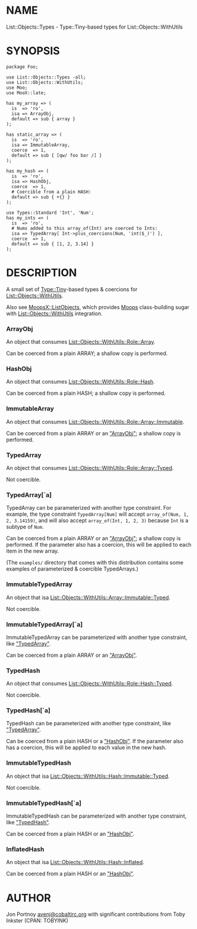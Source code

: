 # NAME

List::Objects::Types - Type::Tiny-based types for List::Objects::WithUtils

# SYNOPSIS

    package Foo;

    use List::Objects::Types -all;
    use List::Objects::WithUtils;
    use Moo;
    use MooX::late;

    has my_array => (
      is  => 'ro',
      isa => ArrayObj,
      default => sub { array }
    );

    has static_array => (
      is  => 'ro',
      isa => ImmutableArray,
      coerce  => 1,
      default => sub { [qw/ foo bar /] }
    );

    has my_hash => (
      is  => 'ro',
      isa => HashObj,
      coerce  => 1,
      # Coercible from a plain HASH:
      default => sub { +{} }
    );

    use Types::Standard 'Int', 'Num';
    has my_ints => (
      is  => 'ro',
      # Nums added to this array_of(Int) are coerced to Ints:
      isa => TypedArray[ Int->plus_coercions(Num, 'int($_)') ],
      coerce  => 1,
      default => sub { [1, 2, 3.14] }
    );

# DESCRIPTION

A small set of [Type::Tiny](http://search.cpan.org/perldoc?Type::Tiny)\-based types & coercions for
[List::Objects::WithUtils](http://search.cpan.org/perldoc?List::Objects::WithUtils).

Also see [MoopsX::ListObjects](http://search.cpan.org/perldoc?MoopsX::ListObjects), which provides [Moops](http://search.cpan.org/perldoc?Moops) class-building sugar
with [List::Objects::WithUtils](http://search.cpan.org/perldoc?List::Objects::WithUtils) integration.

### ArrayObj

An object that consumes [List::Objects::WithUtils::Role::Array](http://search.cpan.org/perldoc?List::Objects::WithUtils::Role::Array).

Can be coerced from a plain ARRAY; a shallow copy is performed.

### HashObj

An object that consumes [List::Objects::WithUtils::Role::Hash](http://search.cpan.org/perldoc?List::Objects::WithUtils::Role::Hash).

Can be coerced from a plain HASH; a shallow copy is performed.

### ImmutableArray

An object that consumes [List::Objects::WithUtils::Role::Array::Immutable](http://search.cpan.org/perldoc?List::Objects::WithUtils::Role::Array::Immutable).

Can be coerced from a plain ARRAY or an ["ArrayObj"](#ArrayObj); a shallow copy is performed.

### TypedArray

An object that consumes [List::Objects::WithUtils::Role::Array::Typed](http://search.cpan.org/perldoc?List::Objects::WithUtils::Role::Array::Typed).

Not coercible.

### TypedArray\[\`a\]

TypedArray can be parameterized with another type constraint. For
example, the type constraint `TypedArray[Num]` will accept
`array_of(Num, 1, 2, 3.14159)`, and will also accept
`array_of(Int, 1, 2, 3)` because `Int` is a subtype of `Num`.

Can be coerced from a plain ARRAY or an ["ArrayObj"](#ArrayObj); a shallow copy is
performed. If the parameter also has a coercion, this will be applied
to each item in the new array.

(The `examples/` directory that comes with this distribution contains some
examples of parameterized & coercible TypedArrays.)

### ImmutableTypedArray

An object that isa [List::Objects::WithUtils::Array::Immutable::Typed](http://search.cpan.org/perldoc?List::Objects::WithUtils::Array::Immutable::Typed).

Not coercible.

### ImmutableTypedArray\[\`a\]

ImmutableTypedArray can be parameterized with another type constraint, like
["TypedArray"](#TypedArray).

Can be coerced from a plain ARRAY or an ["ArrayObj"](#ArrayObj).

### TypedHash

An object that consumes [List::Objects::WithUtils::Role::Hash::Typed](http://search.cpan.org/perldoc?List::Objects::WithUtils::Role::Hash::Typed).

Not coercible.

### TypedHash\[\`a\]

TypedHash can be parameterized with another type constraint, like
["TypedArray"](#TypedArray).

Can be coerced from a plain HASH or a ["HashObj"](#HashObj). If the parameter also has a
coercion, this will be applied to each value in the new hash.

### ImmutableTypedHash

An object that isa [List::Objects::WithUtils::Hash::Immutable::Typed](http://search.cpan.org/perldoc?List::Objects::WithUtils::Hash::Immutable::Typed).

Not coercible.

### ImmutableTypedHash\[\`a\]

ImmutableTypedHash can be parameterized with another type constraint, like
["TypedHash"](#TypedHash).

Can be coerced from a plain HASH or an ["HashObj"](#HashObj).

### InflatedHash

An object that isa [List::Objects::WithUtils::Hash::Inflated](http://search.cpan.org/perldoc?List::Objects::WithUtils::Hash::Inflated).

Can be coerced from a plain HASH or an ["HashObj"](#HashObj).

# AUTHOR

Jon Portnoy <avenj@cobaltirc.org> with significant contributions from Toby
Inkster (CPAN: TOBYINK)
